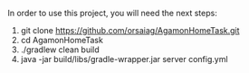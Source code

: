 In order to use this project, you will need the next steps:

1. git clone https://github.com/orsaiag/AgamonHomeTask.git
2. cd AgamonHomeTask
3. ./gradlew clean build
4. java -jar build/libs/gradle-wrapper.jar server config.yml
